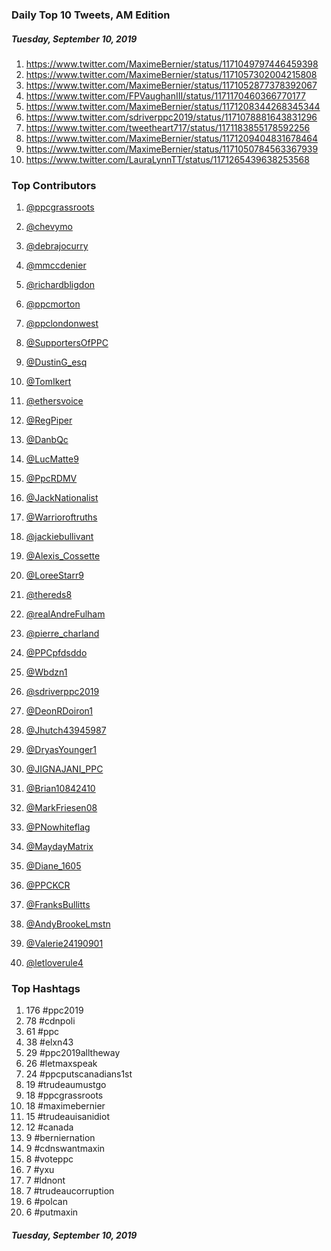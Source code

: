 ### Daily Top 10 Tweets, AM Edition
##### Tuesday, September 10, 2019
 1) https://www.twitter.com/MaximeBernier/status/1171049797446459398
 2) https://www.twitter.com/MaximeBernier/status/1171057302004215808
 3) https://www.twitter.com/MaximeBernier/status/1171052877378392067
 4) https://www.twitter.com/FPVaughanIII/status/1171170460366770177
 5) https://www.twitter.com/MaximeBernier/status/1171208344268345344
 6) https://www.twitter.com/sdriverppc2019/status/1171078881643831296
 7) https://www.twitter.com/tweetheart717/status/1171183855178592256
 8) https://www.twitter.com/MaximeBernier/status/1171209404831678464
 9) https://www.twitter.com/MaximeBernier/status/1171050784563367939
10) https://www.twitter.com/LauraLynnTT/status/1171265439638253568

### Top Contributors
  1) [@ppcgrassroots](https://www.twitter.com/ppcgrassroots)
  2) [@chevymo](https://www.twitter.com/chevymo)
  3) [@debrajocurry](https://www.twitter.com/debrajocurry)
  4) [@mmccdenier](https://www.twitter.com/mmccdenier)
  5) [@richardbligdon](https://www.twitter.com/richardbligdon)
  6) [@ppcmorton](https://www.twitter.com/ppcmorton)
  7) [@ppclondonwest](https://www.twitter.com/ppclondonwest)
  8) [@SupportersOfPPC](https://www.twitter.com/SupportersOfPPC)
  9) [@DustinG_esq](https://www.twitter.com/DustinG_esq)
 10) [@TomIkert](https://www.twitter.com/TomIkert)

 11) [@ethersvoice](https://www.twitter.com/ethersvoice)
 12) [@RegPiper](https://www.twitter.com/RegPiper)
 13) [@DanbQc](https://www.twitter.com/DanbQc)
 14) [@LucMatte9](https://www.twitter.com/LucMatte9)
 15) [@PpcRDMV](https://www.twitter.com/PpcRDMV)
 16) [@JackNationalist](https://www.twitter.com/JackNationalist)
 17) [@Warrioroftruths](https://www.twitter.com/Warrioroftruths)
 18) [@jackiebullivant](https://www.twitter.com/jackiebullivant)
 19) [@Alexis_Cossette](https://www.twitter.com/Alexis_Cossette)
 20) [@LoreeStarr9](https://www.twitter.com/LoreeStarr9)

 21) [@thereds8](https://www.twitter.com/thereds8)
 22) [@realAndreFulham](https://www.twitter.com/realAndreFulham)
 23) [@pierre_charland](https://www.twitter.com/pierre_charland)
 24) [@PPCpfdsddo](https://www.twitter.com/PPCpfdsddo)
 25) [@Wbdzn1](https://www.twitter.com/Wbdzn1)
 26) [@sdriverppc2019](https://www.twitter.com/sdriverppc2019)
 27) [@DeonRDoiron1](https://www.twitter.com/DeonRDoiron1)
 28) [@Jhutch43945987](https://www.twitter.com/Jhutch43945987)
 29) [@DryasYounger1](https://www.twitter.com/DryasYounger1)
 30) [@JIGNAJANI_PPC](https://www.twitter.com/JIGNAJANI_PPC)

 31) [@Brian10842410](https://www.twitter.com/Brian10842410)
 32) [@MarkFriesen08](https://www.twitter.com/MarkFriesen08)
 33) [@PNowhiteflag](https://www.twitter.com/PNowhiteflag)
 34) [@MaydayMatrix](https://www.twitter.com/MaydayMatrix)
 35) [@Diane_1605](https://www.twitter.com/Diane_1605)
 36) [@PPCKCR](https://www.twitter.com/PPCKCR)
 37) [@FranksBullitts](https://www.twitter.com/FranksBullitts)
 38) [@AndyBrookeLmstn](https://www.twitter.com/AndyBrookeLmstn)
 39) [@Valerie24190901](https://www.twitter.com/Valerie24190901)
 40) [@letloverule4](https://www.twitter.com/letloverule4)


### Top Hashtags

  1) 176 #ppc2019
  2)  78 #cdnpoli
  3)  61 #ppc
  4)  38 #elxn43
  5)  29 #ppc2019alltheway
  6)  26 #letmaxspeak
  7)  24 #ppcputscanadians1st
  8)  19 #trudeaumustgo
  9)  18 #ppcgrassroots
 10)  18 #maximebernier
 11)  15 #trudeauisanidiot
 12)  12 #canada
 13)   9 #berniernation
 14)   9 #cdnswantmaxin
 15)   8 #voteppc
 16)   7 #yxu
 17)   7 #ldnont
 18)   7 #trudeaucorruption
 19)   6 #polcan
 20)   6 #putmaxin

##### Tuesday, September 10, 2019

